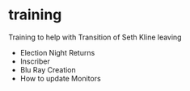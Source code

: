 # training

Training to help with Transition of Seth Kline leaving

  - Election Night Returns
  - Inscriber
  - Blu Ray Creation
  - How to update Monitors
